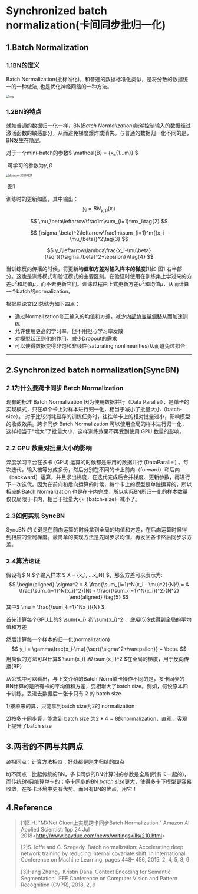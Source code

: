 # Synchronized batch normalization(卡间同步批归一化)

## 1.Batch Normalization

### 1.1BN的定义

Batch Normalization(批标准化)，和普通的数据标准化类似，是将分散的数据统一的一种做法, 也是优化神经网络的一种方法。

<img src="https://paperswithcode.com/media/methods/batchnorm_1_UmYEcHj.png" alt="img" style="zoom:50%;" />

### 1.2BN的特点

就如普通的数据归一化一样，BN(*Batch Normalization*)能够控制输入的数据经过激活函数的敏感部分，从而避免梯度爆炸或消失。与普通的数据归一化不同的是，BN发生在隐层。

对于一个mini-batch的参数$ \mathcal{B} = {x_{1...m}} $

​			  可学习的参数为$\gamma, \beta$

<img src="awesome-DeepLearning/examples/JLU/diagram-20210824.png" alt="diagram-20210824" style="zoom:50%;" />

​																											图1

训练时的更新如图，其中输出：
$$
y_i = BN_{\gamma,\beta}(x_i)\tag{1}
$$

$$
\mu_\beta\leftarrow\frac1m\sum_{i=1}^mx_i\tag{2}
$$

$$
{\sigma_\beta}^2\leftarrow\frac1m\sum_{i=1}^m{(x_i - \mu_\beta)}^2\tag{3}
$$

$$
y_i\leftarrow\lambda\frac{x_i-\mu\beta}{\sqrt{{\sigma_\beta}^2+\epsilon}}\tag{4}
$$

当训练反向传播的时候，将更新**均值和方差对输入样本的梯度**[1]如 图1 右半部分。这也是训练模式和验证模式的主要区别。在验证时使用在训练集上学过来的方差$\sigma^2$和均值$\mu$，而不去更新它们。训练过程由上式更新方差$\sigma^2$和均值$\mu$，从而计算一个batch的normalization。

根据原论文[2]总结为如下四点：

- 通过Normalization修正输入的均值和方差，减少[内部协变量偏移](https://www.jianshu.com/p/a78470f521dd)从而加速训练
- 允许使用更高的学习率，但不用担心学习率发散
- 对模型起正则化的作用，减少Dropout的需求
- 可以使得数据变得非饱和非线性(saturating nonlinearities)从而避免过拟合

------



## 2.Synchronized batch normalization(SyncBN)

### 2.1为什么要跨卡同步 Batch Normalization

现有的标准 Batch Normalization 因为使用数据并行（Data Parallel），是单卡的实现模式，只在单个卡上对样本进行归一化，相当于减小了批量大小（batch-size）。 对于比较消耗显存的训练任务时，往往单卡上的相对批量过小，影响模型的收敛效果。跨卡同步 Batch Normalization 可以使用全局的样本进行归一化，这样相当于“增大”了批量大小，这样训练效果不再受到使用 GPU 数量的影响。

### 2.2 GPU 数量对批量大小的影响

深度学习平台在多卡 (GPU) 运算的时候都是采用的数据并行 (DataParallel) 。每次迭代，输入被等分成多份，然后分别在不同的卡上前向（forward）和后向（backward）运算，并且求出梯度，在迭代完成后合并梯度、更新参数，再进行下一次迭代。因为在前向和后向运算的时候，每个卡上的模型是单独运算的，所以相应的Batch Normalization 也是在卡内完成，所以实际BN所归一化的样本数量仅仅局限于卡内，相当于批量大小（batch-size）减小了。

### 2.3如何实现 SyncBN

SyncBN 的关键是在前向运算的时候拿到全局的均值和方差，在后向运算时候得到相应的全局梯度。最简单的实现方法是先同步求均值，再发回各卡然后同步求方差。

### 2.4算法论证

假设有$ N $个输入样本 $ X = {x_1, ...x_N} $，那么方差可以表示为:
$$
\begin{aligned}
\sigma^2 = & \frac{\sum_{i=1}^N(x_i - \mu)^2}{N}\\
= & \frac{\sum_{i=1}^N{x_i}^2}{N} - \frac{(\sum_{i=1}^N{x_i})^2}{N^2}
\end{aligned}
\tag{5}
$$
其中$ \mu = \frac{\sum_{i=1}^Nx_i}{N} $.

首先计算每个GPU上的$ \sum{x_i} $和$ \sum{x_i}^2 $，使用$(5)$式得到全局的平均值和方差

然后计算每一个样本的归一化(normalization)
$$
y_i = \gamma\frac{x_i-\mu}{\sqrt{\sigma^2+\varepsilon}} + \beta.
$$
用类似的方法可以计算$ \sum{x_i} $和$ \sum{x_i}^2 $在全局的梯度，用于反向传播(BP)

从公式中可以看出，与上文介绍的Batch Norm单卡操作不同的是，多卡同步的 BN计算的是所有卡的平均值和方差，变相增大了batch size。例如，假设原本四卡训练，丢进去数据后一张卡只有 2 的 batch size

1)按原来的算，只能拿到batch size为2的 normalization

2)按多卡同步算，能拿到 batch size 为$2 * 4 = 8%$的normalization，直观、客观上提升了batch size

## 3.两者的不同与共同点

a)相同点：计算方法相似；好处都是刚才归结的四点

b)不同点：比起传统的BN，多卡同步的BN计算时的参数是全局(所有卡一起的)，而传统BN只能算单卡的；多卡同步的BN *batch size*更大，使得多卡下模型更容易收敛，在多卡环境中更有优势。而且有BN的优点，用它！

## 4.Reference

> [1]Z.H. "MXNet Gluon上实现跨卡同步Batch Normalization." Amazon AI Applied Scientist: 1pp 24 Jul 2018<<http://www.baydue.com/news/writingskills/210.html>>
>
> [2]S. Ioffe and C. Szegedy. Batch normalization: Accelerating deep network training by reducing internal covariate shift. In International Conference on Machine Learning, pages 448– 456, 2015. 2, 4, 5, 8, 9
>
> [3]Hang Zhang，Kristin Dana. Context Encoding for Semantic Segmentation. IEEE Conference on Computer Vision and Pattern Recognition (CVPR), 2018, 2, 9

